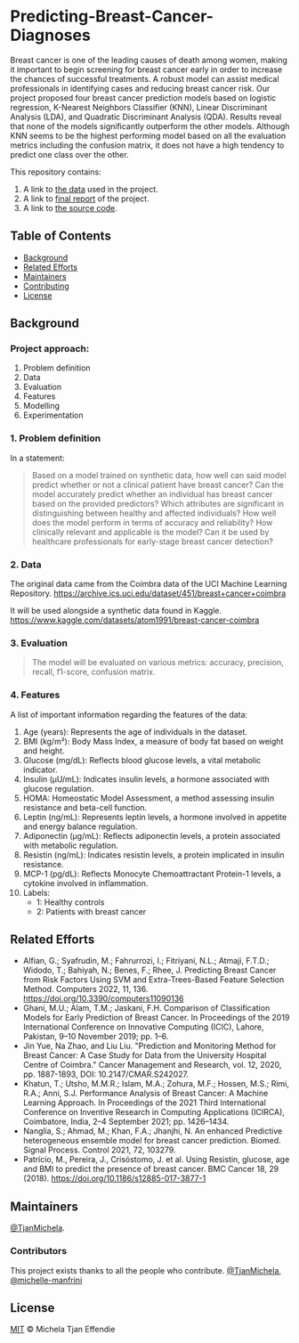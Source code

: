 # Predicting-Breast-Cancer-Diagnoses

Breast cancer is one of the leading causes of death among women, making it important to begin screening for breast cancer early in order to increase the chances of successful treatments. A robust model can assist medical professionals in identifying cases and reducing breast cancer risk. Our project proposed four breast cancer prediction models based on logistic regression, K-Nearest Neighbors Classifier (KNN), Linear Discriminant Analysis (LDA), and Quadratic Discriminant Analysis (QDA). Results reveal that none of the models significantly outperform the other models. Although KNN seems to be the highest performing model based on all the evaluation metrics including the confusion matrix, it does not have a high tendency to predict one class over the other. 

This repository contains:

1. A link to [the data](https://github.com/TjanMichela/Predicting-Breast-Cancer-Diagnoses/tree/main/data) used in the project.
2. A link to [final report](https://github.com/TjanMichela/Predicting-Breast-Cancer-Diagnoses/blob/main/docs/Final%20Report%20-%20Predicting%20Breast%20Cancer.pdf) of the project.
3. A link to [the source code](https://github.com/TjanMichela/Predicting-Breast-Cancer-Diagnoses/blob/main/src/breast-cancer-predictive-model.Rmd).


## Table of Contents

- [Background](#background)
- [Related Efforts](#related-efforts)
- [Maintainers](#maintainers)
- [Contributing](#contributing)
- [License](#license)

## Background

### Project approach:
1. Problem definition
2. Data
3. Evaluation
4. Features
5. Modelling
6. Experimentation

### 1. Problem definition
In a statement:

> Based on a model trained on synthetic data, how well can said model predict whether or not a clinical patient have breast cancer?
> Can the model accurately predict whether an individual has breast cancer based on the provided predictors?
> Which attributes are significant in distinguishing between healthy and affected individuals?
> How well does the model perform in terms of accuracy and reliability?
> How clinically relevant and applicable is the model? Can it be used by healthcare professionals for early-stage breast cancer detection?

### 2. Data
The original data came from the Coimbra data of the UCI Machine Learning Repository. https://archive.ics.uci.edu/dataset/451/breast+cancer+coimbra

It will be used alongside a synthetic data found in Kaggle.
https://www.kaggle.com/datasets/atom1991/breast-cancer-coimbra

### 3. Evaluation
> The model will be evaluated on various metrics: accuracy, precision, recall, f1-score, confusion matrix.

### 4. Features
A list of important information regarding the features of the data:
1. Age (years): Represents the age of individuals in the dataset.
2. BMI (kg/m²): Body Mass Index, a measure of body fat based on weight and height.
3. Glucose (mg/dL): Reflects blood glucose levels, a vital metabolic indicator.
4. Insulin (µU/mL): Indicates insulin levels, a hormone associated with glucose regulation.
5. HOMA: Homeostatic Model Assessment, a method assessing insulin resistance and beta-cell function.
6. Leptin (ng/mL): Represents leptin levels, a hormone involved in appetite and energy balance regulation.
7. Adiponectin (µg/mL): Reflects adiponectin levels, a protein associated with metabolic regulation.
8. Resistin (ng/mL): Indicates resistin levels, a protein implicated in insulin resistance.
9. MCP-1 (pg/dL): Reflects Monocyte Chemoattractant Protein-1 levels, a cytokine involved in inflammation.
10. Labels: 
    - 1: Healthy controls
    - 2: Patients with breast cancer

## Related Efforts

- Alfian, G.; Syafrudin, M.; Fahrurrozi, I.; Fitriyani, N.L.; Atmaji, F.T.D.; Widodo, T.; Bahiyah, N.; Benes, F.; Rhee, J. Predicting Breast Cancer from Risk Factors Using SVM and Extra-Trees-Based Feature Selection Method. Computers 2022, 11, 136. https://doi.org/10.3390/computers11090136
- Ghani, M.U.; Alam, T.M.; Jaskani, F.H. Comparison of Classification Models for Early Prediction of Breast Cancer. In Proceedings of the 2019 International Conference on Innovative Computing (ICIC), Lahore, Pakistan, 9–10 November 2019; pp. 1–6.
- Jin Yue, Na Zhao, and Liu Liu. "Prediction and Monitoring Method for Breast Cancer: A Case Study for Data from the University Hospital Centre of Coimbra." Cancer Management and Research, vol. 12, 2020, pp. 1887-1893, DOI: 10.2147/CMAR.S242027.
- Khatun, T.; Utsho, M.M.R.; Islam, M.A.; Zohura, M.F.; Hossen, M.S.; Rimi, R.A.; Anni, S.J. Performance Analysis of Breast Cancer: A Machine Learning Approach. In Proceedings of the 2021 Third International Conference on Inventive Research in Computing Applications (ICIRCA), Coimbatore, India, 2–4 September 2021; pp. 1426–1434.
- Nanglia, S.; Ahmad, M.; Khan, F.A.; Jhanjhi, N. An enhanced Predictive heterogeneous ensemble model for breast cancer prediction. Biomed. Signal Process. Control 2021, 72, 103279.
- Patrício, M., Pereira, J., Crisóstomo, J. et al. Using Resistin, glucose, age and BMI to predict the presence of breast cancer. BMC Cancer 18, 29 (2018). https://doi.org/10.1186/s12885-017-3877-1



## Maintainers

[@TjanMichela](https://github.com/TjanMichela).


### Contributors

This project exists thanks to all the people who contribute. 
[@TjanMichela](https://github.com/TjanMichela), [@michelle-manfrini](https://github.com/michelle-manfrini)


## License

[MIT](LICENSE) © Michela Tjan Effendie
